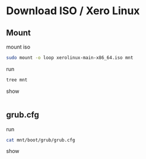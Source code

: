 
# Download ISO / Xero Linux

## Mount

mount iso

``` sh
sudo mount -o loop xerolinux-main-x86_64.iso mnt
```

run

``` sh
tree mnt
```

show

```

```

## grub.cfg


run

``` sh
cat mnt/boot/grub/grub.cfg
```

show

```

```
